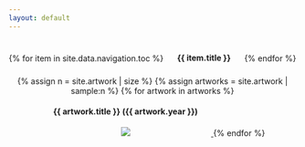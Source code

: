 ```yaml
---
layout: default
---
```

<div style="display:block; text-align:center;">
{% for item in site.data.navigation.toc %}
    <div style="display:inline-block; margin: 5px 20px;"><h4>{{ item.title }}</h4></div>
  {% endfor %}
</div>

<div style="display:block; text-align:center;">
{% assign n = site.artwork | size %}
{% assign artworks = site.artwork | sample:n %}
{% for artwork in artworks %}
<a href="{{ artwork.url }}">
    <div style="height: 300px; width: 300px; min-width:300px; min-height:300px; display:inline-block;">
        <h4>{{ artwork.title }} ({{ artwork.year }})</h4>
        <div style="width:100%; height:250px; text-align:center;">
        <img src="/assets/{{ artwork.catalogue }}-thumbnail.png"/>
        </div>
    </div>
</a>
{% endfor %}
</div>
